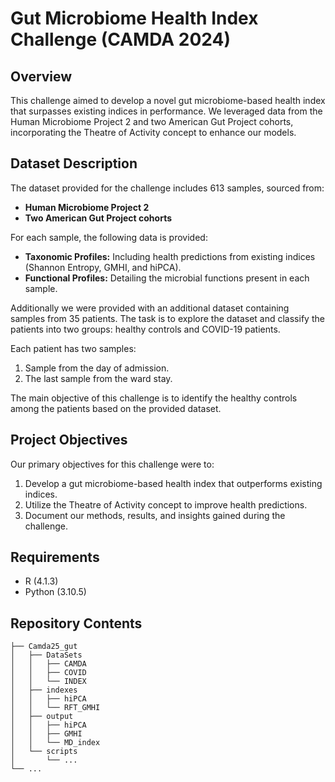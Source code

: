 # Gut Microbiome Health Index Challenge (CAMDA 2024)

## Overview

This challenge aimed to develop a novel gut microbiome-based health index that surpasses existing indices in performance. We leveraged data from the Human Microbiome Project 2 and two American Gut Project cohorts, incorporating the Theatre of Activity concept to enhance our models.

## Dataset Description

The dataset provided for the challenge includes 613 samples, sourced from:

- **Human Microbiome Project 2**
- **Two American Gut Project cohorts**

For each sample, the following data is provided:
- **Taxonomic Profiles:** Including health predictions from existing indices (Shannon Entropy, GMHI, and hiPCA).
- **Functional Profiles:** Detailing the microbial functions present in each sample.

Additionally we were provided with an additional dataset containing samples from 35 patients. The task is to explore the dataset and classify the patients into two groups: healthy controls and COVID-19 patients.

Each patient has two samples:
1. Sample from the day of admission.
2. The last sample from the ward stay.

The main objective of this challenge is to identify the healthy controls among the patients based on the provided dataset.


## Project Objectives

Our primary objectives for this challenge were to:
1. Develop a gut microbiome-based health index that outperforms existing indices.
2. Utilize the Theatre of Activity concept to improve health predictions.
3. Document our methods, results, and insights gained during the challenge.

## Requirements
- R (4.1.3)
- Python (3.10.5)


## Repository Contents

```
├── Camda25_gut
│   ├── DataSets
│   │   ├── CAMDA
│   │   ├── COVID
│   │   └── INDEX 
│   ├── indexes
│   │   ├── hiPCA
│   │   └── RFT_GMHI
│   ├── output
│   │   ├── hiPCA
│   │   ├── GMHI
│   │   └── MD_index
│   └── scripts
│       └── ...
└── ...
```

